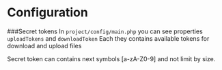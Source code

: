 Configuration
===

###Secret tokens
In `project/config/main.php` you can see properties `uploadTokens` and `downloadToken` 
Each they contains available tokens for download and upload files

Secret token can contains next symbols [a-zA-Z0-9] and not limit by size.